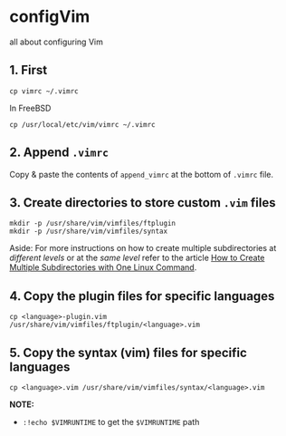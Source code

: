 # configVim
all about configuring Vim

## 1. First
```
cp vimrc ~/.vimrc
```
In FreeBSD
```
cp /usr/local/etc/vim/vimrc ~/.vimrc
```

## 2. Append `.vimrc`
Copy & paste the contents of `append_vimrc` at the bottom of `.vimrc` file.

## 3. Create directories to store custom `.vim` files
```
mkdir -p /usr/share/vim/vimfiles/ftplugin
mkdir -p /usr/share/vim/vimfiles/syntax
```

Aside: For more instructions on how to create multiple subdirectories at *different levels* or at the *same level* refer to the article [How to Create Multiple Subdirectories with One Linux Command](https://www.howtogeek.com/275069/how-to-create-multiple-subdirectories-with-one-linux-command/).

## 4. Copy the plugin files for specific languages
`cp <language>-plugin.vim /usr/share/vim/vimfiles/ftplugin/<language>.vim`

## 5. Copy the syntax (vim) files for specific languages
`cp <language>.vim /usr/share/vim/vimfiles/syntax/<language>.vim`

**NOTE:**
* `:!echo $VIMRUNTIME` to get the `$VIMRUNTIME` path
